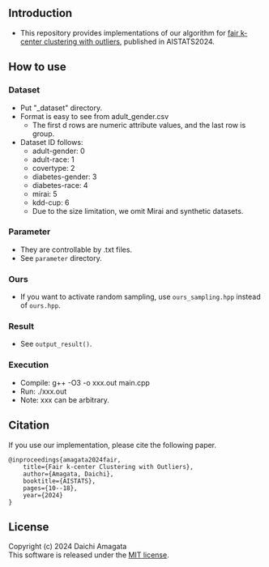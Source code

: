 ## Introduction
* This repository provides implementations of our algorithm for [fair k-center clustering with outliers](https://proceedings.mlr.press/v238/amagata24a/amagata24a.pdf), published in AISTATS2024.

## How to use

### Dataset
* Put "_dataset" directory.
* Format is easy to see from adult_gender.csv
    * The first d rows are numeric attribute values, and the last row is group.
* Dataset ID follows:
    * adult-gender: 0
    * adult-race: 1
    * covertype: 2
    * diabetes-gender: 3
    * diabetes-race: 4
    * mirai: 5
    * kdd-cup: 6
    * Due to the size limitation, we omit Mirai and synthetic datasets.

### Parameter
* They are controllable by .txt files.
* See `parameter` directory.

### Ours
* If you want to activate random sampling, use `ours_sampling.hpp` instead of `ours.hpp`.

### Result
* See `output_result()`.

### Execution
* Compile: g++ -O3 -o xxx.out main.cpp
* Run: ./xxx.out
* Note: xxx can be arbitrary.

## Citation
If you use our implementation, please cite the following paper.
``` 
@inproceedings{amagata2024fair,  
    title={Fair k-center Clustering with Outliers},  
    author={Amagata, Daichi},  
    booktitle={AISTATS},  
    pages={10--18},  
    year={2024}  
}
```


## License
Copyright (c) 2024 Daichi Amagata  
This software is released under the [MIT license](https://github.com/amgt-d1/Fair-k-center-w-outliers/blob/main/LICENSE).
